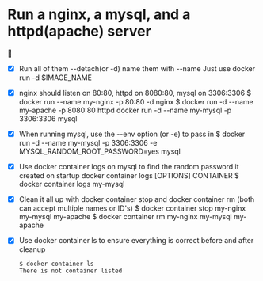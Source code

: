 # Run a nginx, a mysql, and a httpd(apache) server

:whale:

- [x] Run all of them --detach(or -d) name them with --name
      Just use
      docker run -d \$IMAGE_NAME

- [x] nginx should listen on 80:80, httpd on 8080:80, mysql on 3306:3306
      $ docker run --name my-nginx -p 80:80 -d nginx
  $ docker run -d --name my-apache -p 8080:80 httpd
      docker run -d --name my-mysql -p 3306:3306 mysql

- [x] When running mysql, use the --env option (or -e) to pass in
      \$ docker run -d --name my-mysql -p 3306:3306 -e MYSQL_RANDOM_ROOT_PASSWORD=yes mysql

- [x] Use docker container logs on mysql to find the random password it created on
      startup
      docker container logs [OPTIONS] CONTAINER
      \$ docker container logs my-mysql

- [x] Clean it all up with docker container stop and docker container rm (both can accept multiple names or ID's)
      $ docker container stop my-nginx my-mysql my-apache
      $ docker container rm my-nginx my-mysql my-apache
- [x] Use docker container ls to ensure everything is correct before and after
      cleanup

      $ docker container ls
      There is not container listed
